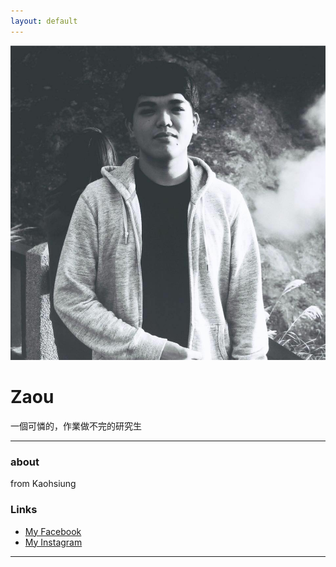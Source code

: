 ```yaml
---
layout: default
---
```


![avatar](14980693_1542364619113113_3050216391094690109_n.jpg)

# Zaou

一個可憐的，作業做不完的研究生

- - -

### about

from Kaohsiung

### Links

 * [My Facebook](https://www.facebook.com/zzaou)
 * [My Instagram](https://www.instagram.com/z.a.o.u/)
 

- - -
